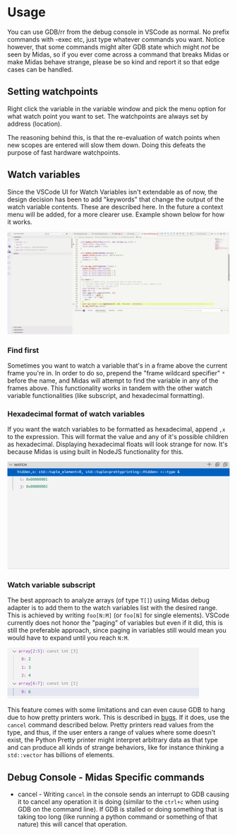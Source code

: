 # Usage

You can use GDB/rr from the debug console in VSCode as normal. No prefix commands with -exec etc, just type whatever commands you want. Notice however, that some commands might alter GDB state which might _not_ be seen by Midas, so if you ever come across a command that breaks Midas or make Midas behave strange, please be so kind and report it so that edge cases can be handled.

## Setting watchpoints

Right click the variable in the variable window and pick the menu option for what watch point you want to set. The watchpoints are always set by address (location).

The reasoning behind this, is that the re-evaluation of watch points when new scopes are entered will slow them down. Doing this defeats the purpose of fast hardware watchpoints.


## Watch variables

Since the VSCode UI for Watch Variables isn't extendable as of now, the design decision has been to add "keywords" that change the output of the watch variable contents. These are described here. In the future
a context menu will be added, for a more clearer use. Example shown below for how it works.

![Example of frame wildcard specifier](./watch_variable_frame_wildcard_specifier.gif)
### Find first
Sometimes you want to watch a variable that's in a frame above the current frame you're in. In order to do so, prepend the "frame wildcard specifier" `*` before the name, and Midas will attempt to find the variable in any
of the frames above. This functionality works in tandem with the other watch variable functionalities (like subscript, and hexadecimal formatting).

### Hexadecimal format of watch variables

If you want the watch variables to be formatted as hexadecimal, append `,x` to the expression. This will format the value and any of it's possible children as hexadecimal. Displaying hexadecimal floats will look strange for now. It's because Midas is using built in NodeJS functionality for this.

![Example of hex formatted tuple](./watch_variable_hex_format.png)

### Watch variable subscript

The best approach to analyze arrays (of type `T[]`) using Midas debug adapter is to add them to the watch variables list with the desired range. This is achieved by writing
`foo[N:M]` (or `foo[N]` for single elements). VSCode currently does not honor the "paging" of variables but even if it did, this is still the preferable approach, since paging in variables still would mean you would have to expand until you reach `N:M`.

![Example of subscript watch variable](./watch_variable_subscript.png)

This feature comes with some limitations and can even cause GDB to hang due to how pretty printers work. This is described in [bugs](./BUGS.MD). If it does, use the `cancel` command described below.
Pretty printers read values from the type, and thus, if the user enters a range of values where some doesn't exist, the Python Pretty printer might interpret arbitrary data as that type
and can produce all kinds of strange behaviors, like for instance thinking a `std::vector` has billions of elements.

## Debug Console - Midas Specific commands

- cancel - Writing `cancel` in the console sends an interrupt to GDB causing it to cancel any operation it is doing (similar to the `ctrl+c` when using GDB on the command line). If GDB is stalled or doing something that is taking too long (like running a python command or something of that nature) this will cancel that operation.
